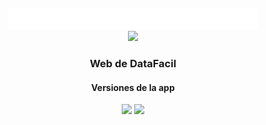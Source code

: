 <!-- PROJECT LOGO -->
<br />
<div align="center">
  <a href="https://datafacil.surge.sh">
    <img src="images/logo.png" alt="Logo"><br>
    <img src="https://img.shields.io/static/v1?label=DataFacil&message=Tu%20Mejor%20Herramienta&color=red">
  </a>

  <h3 align="center">Web de DataFacil</h3>
  <h4>Versiones de la app</h4>
  <a href="https://datafacil.surge.sh/releases/android/DataFacil.apk"><img src="https://img.shields.io/static/v1?label=ANDROID&message=7.4&color=green"></a> <a href="https://datafacil.surge.sh/releases/wp/DataFacil.appx"><img src="https://img.shields.io/static/v1?label=Windows Phone&message=7.4&color=blue"></a>
</div>
